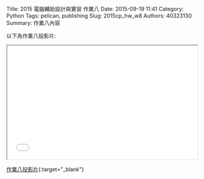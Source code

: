 Title: 2015 電腦輔助設計與實習 作業八
Date: 2015-09-19 11:41
Category: Python
Tags: pelican, publishing
Slug: 2015cp_hw_w8
Authors: 40323130
Summary: 作業八內容

以下為作業八投影片:

<iframe src="40323130_cp_w8_p.html" width="500" height="300"></iframe>

[作業八投影片](40323130_cp_w8_p.html){:target="_blank"}


